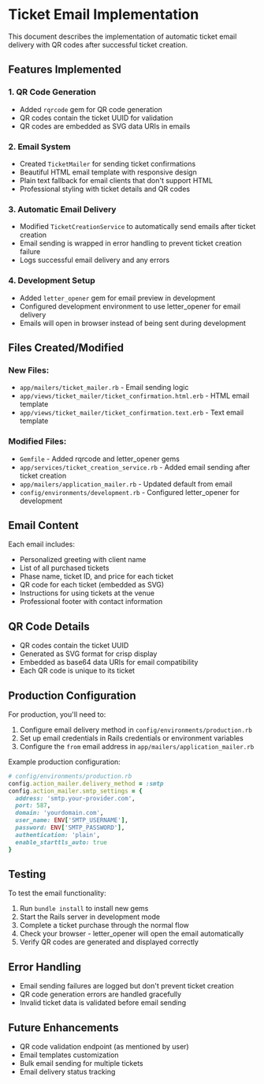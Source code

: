 # Ticket Email Implementation

This document describes the implementation of automatic ticket email delivery with QR codes after successful ticket creation.

## Features Implemented

### 1. QR Code Generation
- Added `rqrcode` gem for QR code generation
- QR codes contain the ticket UUID for validation
- QR codes are embedded as SVG data URIs in emails

### 2. Email System
- Created `TicketMailer` for sending ticket confirmations
- Beautiful HTML email template with responsive design
- Plain text fallback for email clients that don't support HTML
- Professional styling with ticket details and QR codes

### 3. Automatic Email Delivery
- Modified `TicketCreationService` to automatically send emails after ticket creation
- Email sending is wrapped in error handling to prevent ticket creation failure
- Logs successful email delivery and any errors

### 4. Development Setup
- Added `letter_opener` gem for email preview in development
- Configured development environment to use letter_opener for email delivery
- Emails will open in browser instead of being sent during development

## Files Created/Modified

### New Files:
- `app/mailers/ticket_mailer.rb` - Email sending logic
- `app/views/ticket_mailer/ticket_confirmation.html.erb` - HTML email template
- `app/views/ticket_mailer/ticket_confirmation.text.erb` - Text email template

### Modified Files:
- `Gemfile` - Added rqrcode and letter_opener gems
- `app/services/ticket_creation_service.rb` - Added email sending after ticket creation
- `app/mailers/application_mailer.rb` - Updated default from email
- `config/environments/development.rb` - Configured letter_opener for development

## Email Content

Each email includes:
- Personalized greeting with client name
- List of all purchased tickets
- Phase name, ticket ID, and price for each ticket
- QR code for each ticket (embedded as SVG)
- Instructions for using tickets at the venue
- Professional footer with contact information

## QR Code Details

- QR codes contain the ticket UUID
- Generated as SVG format for crisp display
- Embedded as base64 data URIs for email compatibility
- Each QR code is unique to its ticket

## Production Configuration

For production, you'll need to:

1. Configure email delivery method in `config/environments/production.rb`
2. Set up email credentials in Rails credentials or environment variables
3. Configure the `from` email address in `app/mailers/application_mailer.rb`

Example production configuration:
```ruby
# config/environments/production.rb
config.action_mailer.delivery_method = :smtp
config.action_mailer.smtp_settings = {
  address: 'smtp.your-provider.com',
  port: 587,
  domain: 'yourdomain.com',
  user_name: ENV['SMTP_USERNAME'],
  password: ENV['SMTP_PASSWORD'],
  authentication: 'plain',
  enable_starttls_auto: true
}
```

## Testing

To test the email functionality:

1. Run `bundle install` to install new gems
2. Start the Rails server in development mode
3. Complete a ticket purchase through the normal flow
4. Check your browser - letter_opener will open the email automatically
5. Verify QR codes are generated and displayed correctly

## Error Handling

- Email sending failures are logged but don't prevent ticket creation
- QR code generation errors are handled gracefully
- Invalid ticket data is validated before email sending

## Future Enhancements

- QR code validation endpoint (as mentioned by user)
- Email templates customization
- Bulk email sending for multiple tickets
- Email delivery status tracking

